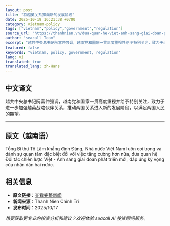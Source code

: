 ```yaml
---
layout: post
title: "将越英关系推向新的发展阶段"
date: 2025-10-19 16:21:38 +0700
category: vietnam-policy
tags: ["vietnam","policy","government","regulation"]
source_url: "https://thanhnien.vn/dua-quan-he-viet-anh-sang-giai-doan-phat-trien-moi-185251017222236613.htm"
author: "seacall Team"
excerpt: "越共中央总书记阮富仲强调，越南党和国家一贯高度重视并给予特别关注，致力于进一步加强越英战略伙伴关系，推动两国关系进入新的发展阶段，以满足两国人民的期望。..."
featured: false
keywords: "vietnam, policy, government, regulation"
lang: vi
translated: true
translated_lang: zh-Hans
---
```


## 中文译文

越共中央总书记阮富仲强调，越南党和国家一贯高度重视并给予特别关注，致力于进一步加强越英战略伙伴关系，推动两国关系进入新的发展阶段，以满足两国人民的期望。

---

## 原文（越南语）

Tổng B&iacute; thư T&ocirc; L&acirc;m khẳng định Đảng, Nh&agrave; nước Việt Nam lu&ocirc;n coi trọng v&agrave; d&agrave;nh sự quan t&acirc;m đặc biệt đối với việc tăng cường hơn nữa, đưa quan hệ Đối t&aacute;c chiến lược Việt - Anh sang giai đoạn ph&aacute;t triển mới, đ&aacute;p ứng kỳ vọng của nh&acirc;n d&acirc;n hai nước.

## 相关信息

- **原文链接**：[查看完整新闻](https://thanhnien.vn/dua-quan-he-viet-anh-sang-giai-doan-phat-trien-moi-185251017222236613.htm)
- **新闻来源**：Thanh Nien Chinh Tri
- **发布时间**：2025/10/17

*想要获取更专业的投资分析和建议？欢迎体验 seacall AI 投资顾问服务。*